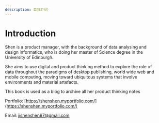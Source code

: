 ```yaml
---
description: 自我介绍
---
```


# Introduction

Shen is a product manager, with the background of data analysing and design informatics, who is doing her master of Science degree in the University of Edinburgh.

She aims to use digital and product thinking method to explore the role of data throughout the paradigms of desktop publishing, world wide web and mobile computing, moving toward ubiquitous systems that involve environments and material artefacts.

This book is used as a blog to archive all her product thinking notes

Portfolio: [https://shenshen.myportfolio.com/](https://shenshen.myportfolio.com/)

Email: jishenshen97@gmail.com

